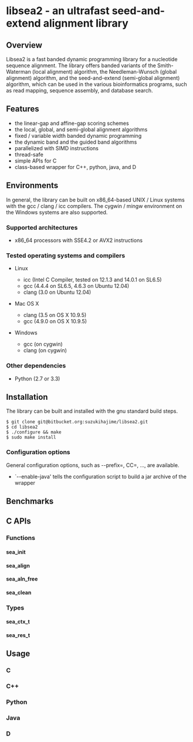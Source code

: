 
# libsea2 - an ultrafast seed-and-extend alignment library

## Overview

Libsea2 is a fast banded dynamic programming library for a nucleotide
sequence alignment. The library offers banded variants of the Smith-
Waterman (local alignment) algorithm, the Needleman-Wunsch (global
alignment) algorithm, and the seed-and-extend (semi-global alignment)
algorithm, which can be used in the various bioinformatics programs,
such as read mapping, sequence assembly, and database search.

## Features

* the linear-gap and affine-gap scoring schemes
* the local, global, and semi-global alignment algorithms
* fixed / variable width banded dynamic programming
* the dynamic band and the guided band algorithms
* parallelized with SIMD instructions
* thread-safe
* simple APIs for C
* class-based wrapper for C++, python, java, and D

## Environments

In general, the library can be built on x86_64-based UNIX / Linux
systems with the gcc / clang / icc compilers. The cygwin / mingw
environment on the Windows systems are also supported.

### Supported architectures

* x86_64 processors with SSE4.2 or AVX2 instructions

### Tested operating systems and compilers

* Linux
    * icc   (Intel C Compiler, tested on 12.1.3 and 14.0.1 on SL6.5)
    * gcc   (4.4.4 on SL6.5, 4.6.3 on Ubuntu 12.04)
    * clang (3.0 on Ubuntu 12.04)

* Mac OS X
    * clang (3.5 on OS X 10.9.5)
    * gcc   (4.9.0 on OS X 10.9.5)

* Windows
    * gcc (on cygwin)
    * clang (on cygwin)

### Other dependencies

* Python (2.7 or 3.3)

## Installation

The library can be built and installed with the gnu standard build
steps.

	$ git clone git@bitbucket.org:suzukihajime/libsea2.git
	$ cd libsea2
	$ ./configure && make
	$ sudo make install

### Configuration options

General configuration options, such as --prefix=, CC=, ..., are
available.

* `--enable-java' tells the configuration script to build a jar
archive of the wrapper

## Benchmarks

## C APIs

### Functions

#### sea\_init

#### sea\_align

#### sea\_aln\_free

#### sea\_clean

### Types

#### sea\_ctx\_t

#### sea\_res\_t

## Usage

### C

### C++

### Python

### Java

### D
